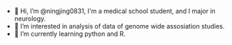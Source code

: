 - 👋 Hi, I’m @ningjing0831, I'm a medical school student, and I major in neurology.
- 👀 I’m interested in analysis of data of genome wide assosiation studies.
- 🌱 I’m currently learning python and R.

<!---
ningjing0831/ningjing0831 is a ✨ special ✨ repository because its `README.md` (this file) appears on your GitHub profile.
You can click the Preview link to take a look at your changes.
--->
